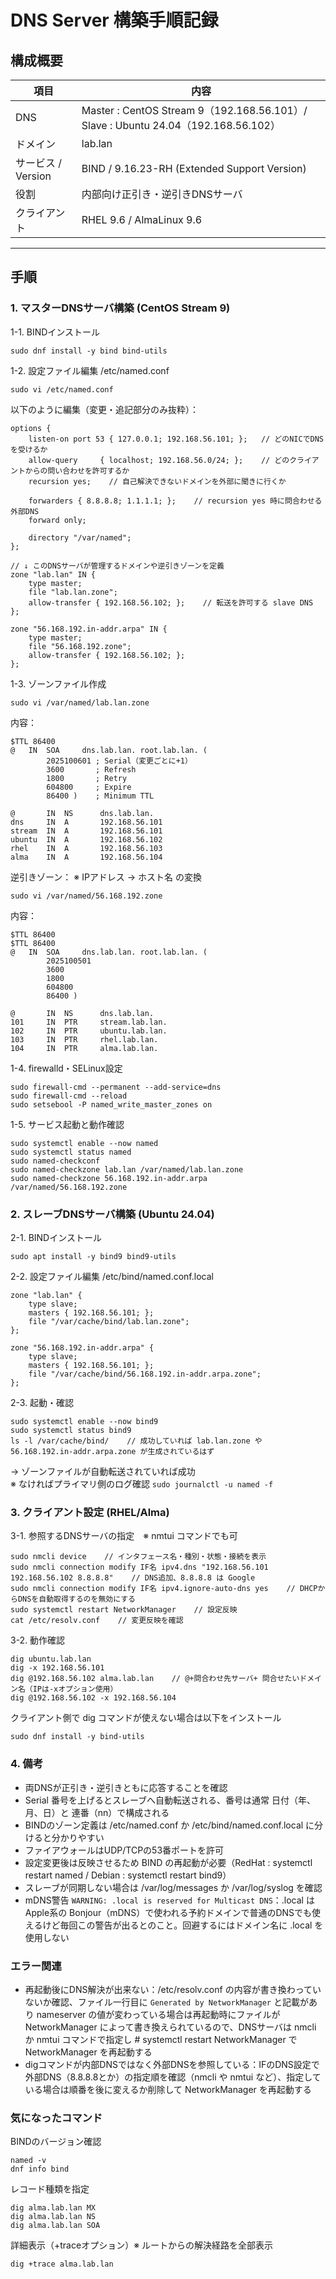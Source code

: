 # DNS Server 構築手順記録

## 構成概要
| 項目 | 内容 |
|------|------|
| DNS | Master : CentOS Stream 9（192.168.56.101）/ Slave : Ubuntu 24.04（192.168.56.102）|
| ドメイン | lab.lan |
| サービス / Version | BIND / 9.16.23-RH (Extended Support Version) |
| 役割 | 内部向け正引き・逆引きDNSサーバ |
| クライアント | RHEL 9.6 / AlmaLinux 9.6 |
---

## 手順
### 1. マスターDNSサーバ構築 (CentOS Stream 9)  
1-1. BINDインストール
```
sudo dnf install -y bind bind-utils
```
1-2. 設定ファイル編集 /etc/named.conf
```
sudo vi /etc/named.conf
```
以下のように編集（変更・追記部分のみ抜粋）：
```
options {
    listen-on port 53 { 127.0.0.1; 192.168.56.101; };   // どのNICでDNSを受けるか
    allow-query     { localhost; 192.168.56.0/24; };    // どのクライアントからの問い合わせを許可するか
    recursion yes;    // 自己解決できないドメインを外部に聞きに行くか

    forwarders { 8.8.8.8; 1.1.1.1; };    // recursion yes 時に問合わせる外部DNS
    forward only;

    directory "/var/named";
};

// ↓ このDNSサーバが管理するドメインや逆引きゾーンを定義
zone "lab.lan" IN {
    type master;
    file "lab.lan.zone";
    allow-transfer { 192.168.56.102; };    // 転送を許可する slave DNS
};

zone "56.168.192.in-addr.arpa" IN {
    type master;
    file "56.168.192.zone";
    allow-transfer { 192.168.56.102; };
};
```
1-3. ゾーンファイル作成
```
sudo vi /var/named/lab.lan.zone
```
内容：
```
$TTL 86400
@   IN  SOA     dns.lab.lan. root.lab.lan. (
        2025100601 ; Serial（変更ごとに+1）
        3600       ; Refresh
        1800       ; Retry
        604800     ; Expire
        86400 )    ; Minimum TTL

@       IN  NS      dns.lab.lan.
dns     IN  A       192.168.56.101
stream  IN  A       192.168.56.101
ubuntu  IN  A       192.168.56.102
rhel    IN  A       192.168.56.103
alma    IN  A       192.168.56.104
```
逆引きゾーン：    ※ IPアドレス → ホスト名 の変換
```
sudo vi /var/named/56.168.192.zone
```
内容：
```
$TTL 86400
$TTL 86400
@   IN  SOA     dns.lab.lan. root.lab.lan. (
        2025100501
        3600
        1800
        604800
        86400 )

@       IN  NS      dns.lab.lan.
101     IN  PTR     stream.lab.lan.
102     IN  PTR     ubuntu.lab.lan.
103     IN  PTR     rhel.lab.lan.
104     IN  PTR     alma.lab.lan.
```
1-4. firewalld・SELinux設定
```
sudo firewall-cmd --permanent --add-service=dns
sudo firewall-cmd --reload
sudo setsebool -P named_write_master_zones on
```
1-5. サービス起動と動作確認
```
sudo systemctl enable --now named
sudo systemctl status named
sudo named-checkconf
sudo named-checkzone lab.lan /var/named/lab.lan.zone
sudo named-checkzone 56.168.192.in-addr.arpa /var/named/56.168.192.zone
```
### 2. スレーブDNSサーバ構築 (Ubuntu 24.04)
2-1. BINDインストール
```
sudo apt install -y bind9 bind9-utils
```
2-2. 設定ファイル編集 /etc/bind/named.conf.local
```
zone "lab.lan" {
    type slave;
    masters { 192.168.56.101; };
    file "/var/cache/bind/lab.lan.zone";
};

zone "56.168.192.in-addr.arpa" {
    type slave;
    masters { 192.168.56.101; };
    file "/var/cache/bind/56.168.192.in-addr.arpa.zone";
};
```
2-3. 起動・確認
```
sudo systemctl enable --now bind9
sudo systemctl status bind9
ls -l /var/cache/bind/    // 成功していれば lab.lan.zone や 56.168.192.in-addr.arpa.zone が生成されているはず
```
→ ゾーンファイルが自動転送されていれば成功  
※ なければプライマリ側のログ確認 `sudo journalctl -u named -f`
### 3. クライアント設定 (RHEL/Alma)
3-1. 参照するDNSサーバの指定　※ nmtui コマンドでも可
```
sudo nmcli device    // インタフェース名・種別・状態・接続を表示
sudo nmcli connection modify IF名 ipv4.dns "192.168.56.101 192.168.56.102 8.8.8.8"    // DNS追加、8.8.8.8 は Google
sudo nmcli connection modify IF名 ipv4.ignore-auto-dns yes    // DHCPからDNSを自動取得するのを無効にする
sudo systemctl restart NetworkManager    // 設定反映
cat /etc/resolv.conf    // 変更反映を確認
```
3-2. 動作確認
```
dig ubuntu.lab.lan
dig -x 192.168.56.101
dig @192.168.56.102 alma.lab.lan    // @+問合わせ先サーバ+ 問合せたいドメイン名（IPは-xオプション使用）
dig @192.168.56.102 -x 192.168.56.104
```
クライアント側で dig コマンドが使えない場合は以下をインストール
```
sudo dnf install -y bind-utils
```
### 4. 備考
- 両DNSが正引き・逆引きともに応答することを確認
- Serial 番号を上げるとスレーブへ自動転送される、番号は通常 日付（年、月、日）と 連番（nn）で構成される
- BINDのゾーン定義は /etc/named.conf か /etc/bind/named.conf.local に分けると分かりやすい
- ファイアウォールはUDP/TCPの53番ポートを許可
- 設定変更後は反映させるため BIND の再起動が必要（RedHat : systemctl restart named / Debian : systemctl restart bind9）
- スレーブが同期しない場合は /var/log/messages か /var/log/syslog を確認
- mDNS警告 `WARNING: .local is reserved for Multicast DNS`：.local は Apple系の Bonjour（mDNS）で使われる予約ドメインで普通のDNSでも使えるけど毎回この警告が出るとのこと。回避するにはドメイン名に .local を使用しない  
### エラー関連
- 再起動後にDNS解決が出来ない：/etc/resolv.conf の内容が書き換わっていないか確認、ファイル一行目に `Generated by NetworkManager` と記載があり nameserver の値が変わっている場合は再起動時にファイルが NetworkManager によって書き換えられているので、DNSサーバは nmcli か nmtui コマンドで指定し # systemctl restart NetworkManager で NetworkManager を再起動する
- digコマンドが内部DNSではなく外部DNSを参照している：IFのDNS設定で外部DNS（8.8.8.8とか）の指定順を確認（nmcli や nmtui など）、指定している場合は順番を後に変えるか削除して NetworkManager を再起動する
### 気になったコマンド
BINDのバージョン確認
```
named -v
dnf info bind
```
レコード種類を指定
```
dig alma.lab.lan MX
dig alma.lab.lan NS
dig alma.lab.lan SOA
```
詳細表示（+traceオプション）※ ルートからの解決経路を全部表示
```
dig +trace alma.lab.lan
```
